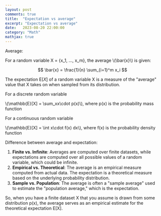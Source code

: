 ```yaml
---
layout: post
comments: true
title:  "Expectation vs average"
excerpt: "Expectation vs average"
date:   2023-08-20 22:00:00
category: "Math"
mathjax: true
---
```



Average: 

For a random variable X = {x_1, …, x_m}, the average \\(\bar{x}\\) is given:

$$
\bar{x} = \frac{1}{n} \sum_{i=1}^m x_i
$$

The expectation E[*X*] of a random variable X is a measure of the "average" value that X takes on when sampled from its distribution.

For a discrete random variable

\\(\mathbb{E}[X] = \sum_xx\cdot p(x)\\), where p(x) is the probability mass function

For a continuous random variable

\\(\mathbb{E}[X] = \int x\cdot f(x) dx\\), where f(x) is the probability density function

Difference between average and expectation:

1. **Finite vs. Infinite**: Averages are computed over finite datasets, while expectations are computed over all possible values of a random variable, which could be infinite.
2. **Empirical vs. Theoretical**: The average is an empirical measure computed from actual data. The expectation is a theoretical measure based on the underlying probability distribution.
3. **Sample vs. Population**: The average is often a "sample average" used to estimate the "population average," which is the expectation.

So, when you have a finite dataset X that you assume is drawn from some distribution p(x), the average serves as an empirical estimate for the theoretical expectation E[X].